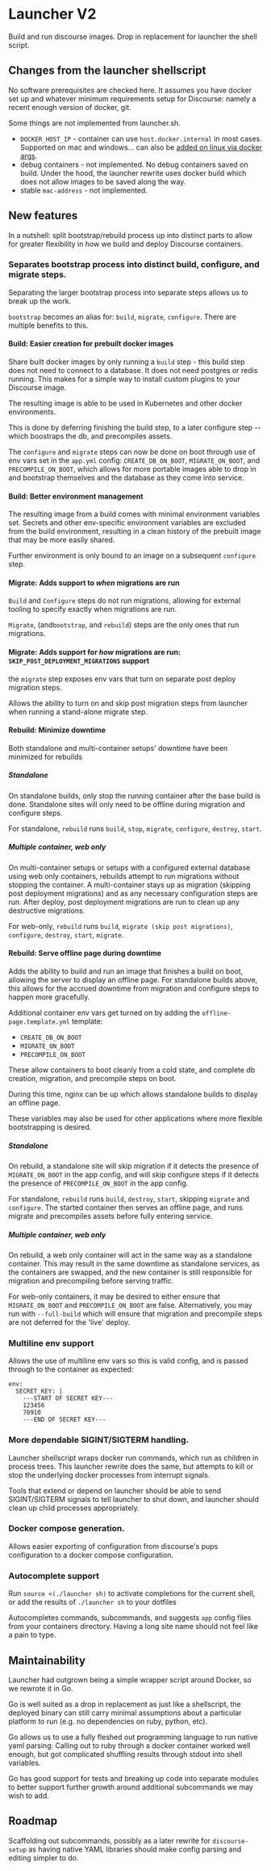 # Launcher V2

Build and run discourse images. Drop in replacement for launcher the shell script.

## Changes from the launcher shellscript

No software prerequisites are checked here. It assumes you have docker set up and whatever minimum requirements setup for Discourse: namely a recent enough version of docker, git.

Some things are not implemented from launcher.sh.

* `DOCKER_HOST_IP` - container can use `host.docker.internal` in most cases. Supported on mac and windows... can also be [added on linux via docker args](https://stackoverflow.com/questions/72827527/what-is-running-on-host-docker-internal-host).
* debug containers - not implemented. No debug containers saved on build. Under the hood, the launcher rewrite uses docker build which does not allow images to be saved along the way.
* stable `mac-address` - not implemented.

## New features

In a nutshell: split bootstrap/rebuild process up into distinct parts to allow for greater flexibility in how we build and deploy Discourse containers.

### Separates bootstrap process into distinct build, configure, and migrate steps.

Separating the larger bootstrap process into separate steps allows us to break up the work.

`bootstrap` becomes an alias for: `build`, `migrate`, `configure`. There are multiple benefits to this.

#### Build: Easier creation for prebuilt docker images

Share built docker images by only running a `build` step - this build step does not need to connect to a database.
It does not need postgres or redis running. This makes for a simple way to install custom plugins to your Discourse image.

The resulting image is able to be used in Kubernetes and other docker environments.

This is done by deferring finishing the build step, to a later configure step -- which boostraps the db, and precompiles assets.

The `configure` and `migrate` steps can now be done on boot through use of env vars set in the `app.yml` config: `CREATE_DB_ON_BOOT`, `MIGRATE_ON_BOOT`, and `PRECOMPILE_ON_BOOT`, which allows for more portable images able to drop in and bootstrap themselves and the database as they come into service.

#### Build: Better environment management

The resulting image from a build comes with minimal environment variables set. Secrets and other env-specific environment variables are excluded from the build environment, resulting in a clean history of the prebuilt image that may be more easily shared.

Further environment is only bound to an image on a subsequent `configure` step.

#### Migrate: Adds support to *when* migrations are run

`Build` and `Configure` steps do not run migrations, allowing for external tooling to specify exactly when migrations are run.

`Migrate`, (and`bootstrap`, and `rebuild`) steps are the only ones that run migrations.

#### Migrate: Adds support for *how* migrations are run: `SKIP_POST_DEPLOYMENT_MIGRATIONS` support

the `migrate` step exposes env vars that turn on separate post deploy migration steps.

Allows the ability to turn on and skip post migration steps from launcher when running a stand-alone migrate step.

#### Rebuild: Minimize downtime

Both standalone and multi-container setups' downtime have been minimized for rebuilds

##### Standalone
On standalone builds, only stop the running container after the base build is done.
Standalone sites will only need to be offline during migration and configure steps.

For standalone, `rebuild` runs `build`, `stop`, `migrate`, `configure`, `destroy`, `start`.

##### Multiple container, web only
On multi-container setups or setups with a configured external database using web only containers, rebuilds attempt to run migrations without stopping the container.
A multi-container stays up as migration (skipping post deployment migrations) and as any necessary configuration steps are run. After deploy, post deployment migrations are run to clean up any destructive migrations.

For web-only, `rebuild` runs `build`, `migrate (skip post migrations)`, `configure`, `destroy`, `start`, `migrate`.

#### Rebuild: Serve offline page during downtime

Adds the ability to build and run an image that finishes a build on boot, allowing the server to display an offline page.
For standalone builds above, this allows for the accrued downtime from migration and configure steps to happen more gracefully.

Additional container env vars get turned on by adding the `offline-page.template.yml` template:
  * `CREATE_DB_ON_BOOT`
  * `MIGRATE_ON_BOOT`
  * `PRECOMPILE_ON_BOOT`

These allow containers to boot cleanly from a cold state, and complete db creation, migration, and precompile steps on boot.

During this time, nginx can be up which allows standalone builds to display an offline page.

These variables may also be used for other applications where more flexible bootstrapping is desired.

##### Standalone
On rebuild, a standalone site will skip migration if it detects the presence of `MIGRATE_ON_BOOT` in the app config, and will skip configure steps if it detects the presence of `PRECOMPILE_ON_BOOT` in the app config.

For standalone, `rebuild` runs `build`, `destroy`, `start`, skipping `migrate` and `configure`. The started container then serves an offline page, and runs migrate and precompiles assets before fully entering service.

##### Multiple container, web only
On rebuild, a web only container will act in the same way as a standalone container. This may result in the same downtime as standalone services, as the containers are swapped, and the new container is still responsible for migration and precompiling before serving traffic.

For web-only containers, it may be desired to either ensure that `MIGRATE_ON_BOOT` and `PRECOMPILE_ON_BOOT` are false. Alternatively, you may run with `--full-build` which will ensure that migration and precompile steps are not deferred for the 'live' deploy.

### Multiline env support

Allows the use of multiline env vars so this is valid config, and is passed through to the container as expected:
```
env:
  SECRET_KEY: |
    ---START OF SECRET KEY---
    123456
    78910
    ---END OF SECRET KEY---
```

### More dependable SIGINT/SIGTERM handling.

Launcher shellscript wraps docker run commands, which run as children in process trees. This launcher rewrite does the same, but attempts to kill or stop the underlying docker processes from interrupt signals.

Tools that extend or depend on launcher should be able to send SIGINT/SIGTERM signals to tell launcher to shut down, and launcher should clean up child processes appropriately.

### Docker compose generation.

Allows easier exporting of configuration from discourse's pups configuration to a docker compose configuration.

### Autocomplete support

Run `source <(./launcher sh)` to activate completions for the current shell, or add the results of `./launcher sh` to your dotfiles

Autocompletes commands, subcommands, and suggests `app` config files from your containers directory. Having a long site name should not feel like a pain to type.

## Maintainability

Launcher had outgrown being a simple wrapper script around Docker, so we rewrote it in Go.

Go is well suited as a drop in replacement as just like a shellscript, the deployed binary can still carry minimal assumptions about a particular platform to run (e.g. no dependencies on ruby, python, etc).

Go allows us to use a fully fleshed out programming language to run native yaml parsing: Calling out to ruby through a docker container worked well enough, but got complicated shuffling results through stdout into shell variables.

Go has good support for tests and breaking up code into separate modules to better support further growth around additional subcommands we may wish to add.

## Roadmap

Scaffolding out subcommands, possibly as a later rewrite for `discourse-setup` as having native YAML libraries should make config parsing and editing simpler to do.
